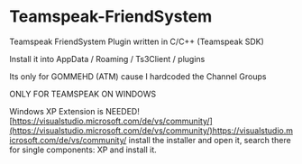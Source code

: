 # Teamspeak-FriendSystem
Teamspeak FriendSystem Plugin written in C/C++ (Teamspeak SDK)

Install it into AppData / Roaming / Ts3Client / plugins

Its only for GOMMEHD (ATM) cause I hardcoded the Channel Groups

ONLY FOR TEAMSPEAK ON WINDOWS


Windows XP Extension is NEEDED!
[https://visualstudio.microsoft.com/de/vs/community/](https://visualstudio.microsoft.com/de/vs/community/)https://visualstudio.microsoft.com/de/vs/community/
install the installer and open it, search there for single components: XP
and install it.
